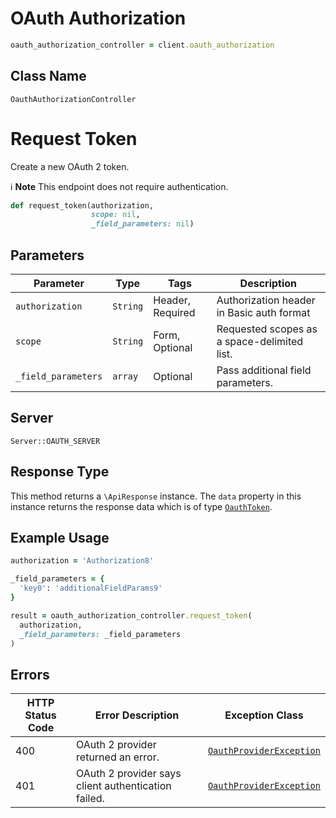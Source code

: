 # OAuth Authorization

```ruby
oauth_authorization_controller = client.oauth_authorization
```

## Class Name

`OauthAuthorizationController`


# Request Token

Create a new OAuth 2 token.

:information_source: **Note** This endpoint does not require authentication.

```ruby
def request_token(authorization,
                  scope: nil,
                  _field_parameters: nil)
```

## Parameters

| Parameter | Type | Tags | Description |
|  --- | --- | --- | --- |
| `authorization` | `String` | Header, Required | Authorization header in Basic auth format |
| `scope` | `String` | Form, Optional | Requested scopes as a space-delimited list. |
| `_field_parameters` | `array` | Optional | Pass additional field parameters. |

## Server

`Server::OAUTH_SERVER`

## Response Type

This method returns a `\ApiResponse` instance. The `data` property in this instance returns the response data which is of type [`OauthToken`](../../doc/models/oauth-token.md).

## Example Usage

```ruby
authorization = 'Authorization8'

_field_parameters = {
  'key0': 'additionalFieldParams9'
}

result = oauth_authorization_controller.request_token(
  authorization,
  _field_parameters: _field_parameters
)
```

## Errors

| HTTP Status Code | Error Description | Exception Class |
|  --- | --- | --- |
| 400 | OAuth 2 provider returned an error. | [`OauthProviderException`](../../doc/models/oauth-provider-exception.md) |
| 401 | OAuth 2 provider says client authentication failed. | [`OauthProviderException`](../../doc/models/oauth-provider-exception.md) |

